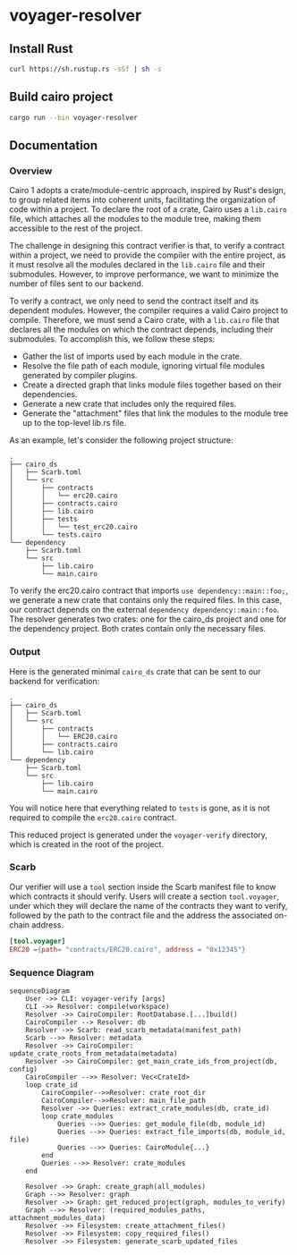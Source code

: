 # voyager-resolver

## Install Rust

```bash
curl https://sh.rustup.rs -sSf | sh -s
```

## Build cairo project

```bash
cargo run --bin voyager-resolver
```

## Documentation

### Overview

Cairo 1 adopts a crate/module-centric approach, inspired by Rust's design, to group related items into coherent units, facilitating the organization of code within a project. To declare the root of a crate, Cairo uses a `lib.cairo` file, which attaches all the modules to the module tree, making them accessible to the rest of the project.

The challenge in designing this contract verifier is that, to verify a contract within a project, we need to provide the compiler with the entire project, as it must resolve all the modules declared in the `lib.cairo` file and their submodules. However, to improve performance, we want to minimize the number of files sent to our backend.

To verify a contract, we only need to send the contract itself and its dependent modules. However, the compiler requires a valid Cairo project to compile. Therefore, we must send a Cairo crate, with a `lib.cairo` file that declares all the modules on which the contract depends, including their submodules. To accomplish this, we follow these steps:

- Gather the list of imports used by each module in the crate.
- Resolve the file path of each module, ignoring virtual file modules generated by compiler plugins.
- Create a directed graph that links module files together based on their dependencies.
- Generate a new crate that includes only the required files.
- Generate the "attachment" files that link the modules to the module tree up to the top-level lib.rs file.

As an example, let's consider the following project structure:

```
.
├── cairo_ds
│   ├── Scarb.toml
│   └── src
│       ├── contracts
│       │   └── erc20.cairo
│       ├── contracts.cairo
│       ├── lib.cairo
│       ├── tests
│       │   └── test_erc20.cairo
│       └── tests.cairo
└── dependency
    ├── Scarb.toml
    └── src
        ├── lib.cairo
        └── main.cairo

```

To verify the erc20.cairo contract that imports `use dependency::main::foo;`, we generate a new crate that contains only the required files.
In this case, our contract depends on the external `dependency dependency::main::foo`. The resolver generates two crates: one for the cairo_ds project and one for the dependency project. Both crates contain only the necessary files.

### Output

Here is the generated minimal `cairo_ds` crate that can be sent to our backend for verification:

```
.
├── cairo_ds
│   ├── Scarb.toml
│   └── src
│       ├── contracts
│       │   └── ERC20.cairo
│       ├── contracts.cairo
│       └── lib.cairo
└── dependency
    ├── Scarb.toml
    └── src
        ├── lib.cairo
        └── main.cairo
```

You will notice here that everything related to `tests` is gone, as it is not required to compile the `erc20.cairo` contract.

This reduced project is generated under the `voyager-verify` directory, which is created in the root of the project.

### Scarb

Our verifier will use a `tool` section inside the Scarb manifest file to know which contracts it should verify.
Users will create a section `tool.voyager`, under which they will declare the name of the contracts they want
to verify, followed by the path to the contract file and the address the associated on-chain address.

```toml
[tool.voyager]
ERC20 ={path= "contracts/ERC20.cairo", address = "0x12345"}
```

### Sequence Diagram

```mermaid
sequenceDiagram
    User ->> CLI: voyager-verify [args]
    CLI ->> Resolver: compile(workspace)
    Resolver ->> CairoCompiler: RootDatabase.[...]build()
    CairoCompiler --> Resolver: db
    Resolver ->> Scarb: read_scarb_metadata(manifest_path)
    Scarb -->> Resolver: metadata
    Resolver ->> CairoCompiler: update_crate_roots_from_metadata(metadata)
    Resolver ->> CairoCompiler: get_main_crate_ids_from_project(db, config)
    CairoCompiler -->> Resolver: Vec<CrateId>
    loop crate_id
        CairoCompiler-->>Resolver: crate_root_dir
        CairoCompiler-->>Resolver: main_file_path
        Resolver ->> Queries: extract_crate_modules(db, crate_id)
        loop crate_modules
            Queries -->> Queries: get_module_file(db, module_id)
            Queries -->> Queries: extract_file_imports(db, module_id, file)
            Queries -->> Queries: CairoModule{...}
        end
        Queries -->> Resolver: crate_modules
    end

    Resolver ->> Graph: create_graph(all_modules)
    Graph -->> Resolver: graph
    Resolver ->> Graph: get_reduced_project(graph, modules_to_verify)
    Graph -->> Resolver: (required_modules_paths, attachment_modules_data)
    Resolver ->> Filesystem: create_attachment_files()
    Resolver ->> Filesystem: copy_required_files()
    Resolver ->> Filesystem: generate_scarb_updated_files
```
